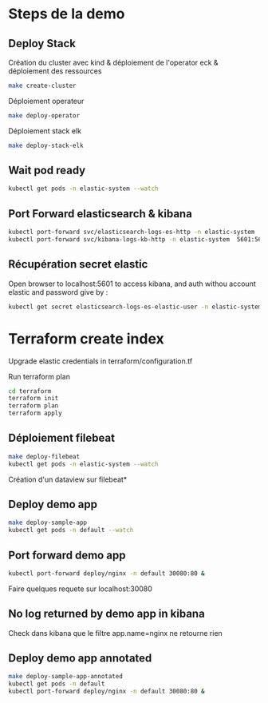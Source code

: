 # Steps de la demo

## Deploy Stack

Création du cluster avec kind & déploiement de l'operator eck & déploiement des ressources
```bash
make create-cluster
```

Déploiement operateur
```bash
make deploy-operator
```

Déploiement stack elk
```bash
make deploy-stack-elk
```

## Wait pod ready

```bash
kubectl get pods -n elastic-system --watch
```

## Port Forward elasticsearch & kibana
```bash
kubectl port-forward svc/elasticsearch-logs-es-http -n elastic-system  9200:9200 & 
kubectl port-forward svc/kibana-logs-kb-http -n elastic-system  5601:5601 & 
```

## Récupération secret elastic

Open browser to localhost:5601 to access kibana, and auth withou account elastic and password give by :
```bash
kubectl get secret elasticsearch-logs-es-elastic-user -n elastic-system -o jsonpath='{.data.elastic}' | base64 --decode
```
# Terraform create index

Upgrade elastic credentials in terraform/configuration.tf

Run terraform plan
```bash
cd terraform
terraform init
terraform plan
terraform apply
```



## Déploiement filebeat

```bash
make deploy-filebeat
kubectl get pods -n elastic-system --watch
```

Création d'un dataview sur filebeat*

## Deploy demo app

```bash
make deploy-sample-app
kubectl get pods -n default --watch
```

## Port forward demo app

```bash
kubectl port-forward deploy/nginx -n default 30080:80 &
```

Faire quelques requete sur localhost:30080

## No log returned by demo app in kibana

Check dans kibana que le filtre app.name=nginx ne retourne rien

## Deploy demo app annotated

```bash
make deploy-sample-app-annotated
kubectl get pods -n default
kubectl port-forward deploy/nginx -n default 30080:80 &
```

